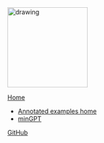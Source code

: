 <img src="logo.png" alt="drawing" width="180"/>

[Home](/README.md)
* [Annotated examples home](examples/)
* [minGPT](examples/min-gpt.cu.cpp.md)

[GitHub](https://github.com/ginn-org/ginn)
